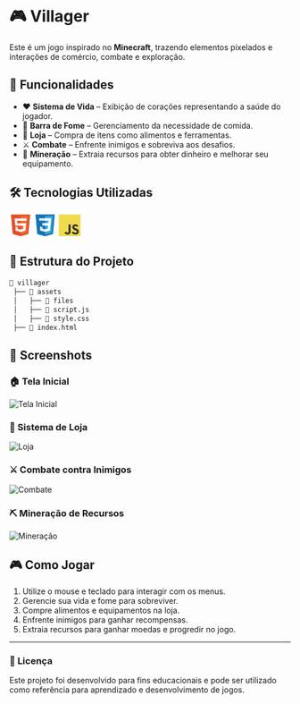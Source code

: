 # 🎮 Villager

Este é um jogo inspirado no **Minecraft**, trazendo elementos pixelados e interações de comércio, combate e exploração.

## 🚀 Funcionalidades

- ❤️ **Sistema de Vida** – Exibição de corações representando a saúde do jogador.
- 🍖 **Barra de Fome** – Gerenciamento da necessidade de comida.
- 🛒 **Loja** – Compra de itens como alimentos e ferramentas.
- ⚔️ **Combate** – Enfrente inimigos e sobreviva aos desafios.
- 💎 **Mineração** – Extraia recursos para obter dinheiro e melhorar seu equipamento.

## 🛠 Tecnologias Utilizadas

<p align="left">
  <img src="https://raw.githubusercontent.com/devicons/devicon/master/icons/html5/html5-original.svg" alt="HTML" width="40" height="40"/>  
  <img src="https://raw.githubusercontent.com/devicons/devicon/master/icons/css3/css3-original.svg" alt="CSS" width="40" height="40"/>  
  <img src="https://raw.githubusercontent.com/devicons/devicon/master/icons/javascript/javascript-original.svg" alt="JavaScript" width="40" height="40"/> 
</p>

## 📂 Estrutura do Projeto

```
📂 villager
 ├── 📂 assets
 │   ├── 📂 files
 │   ├── 📜 script.js
 │   ├── 📜 style.css
 ├── 📜 index.html
```

## 📸 Screenshots

### 🏠 Tela Inicial
![Tela Inicial](./assets/screenshots/tela_inicial.png)

### 🛒 Sistema de Loja
![Loja](./assets/screenshots/loja.png)

### ⚔️ Combate contra Inimigos
![Combate](./assets/screenshots/combate.png)

### ⛏️ Mineração de Recursos
![Mineração](./assets/screenshots/mineracao.png)

## 🎮 Como Jogar

1. Utilize o mouse e teclado para interagir com os menus.
2. Gerencie sua vida e fome para sobreviver.
3. Compre alimentos e equipamentos na loja.
4. Enfrente inimigos para ganhar recompensas.
5. Extraia recursos para ganhar moedas e progredir no jogo.

---

### 📝 Licença

Este projeto foi desenvolvido para fins educacionais e pode ser utilizado como referência para aprendizado e desenvolvimento de jogos.
